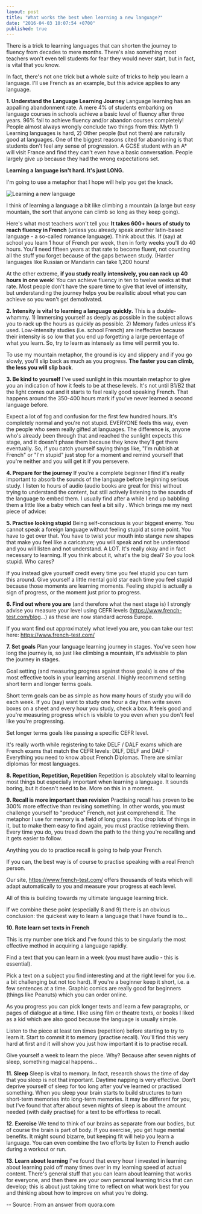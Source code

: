 ```yaml
---
layout: post
title: "What works the best when learning a new language?"
date: "2016-04-03 10:07:54 +0700"
published: true
---
```


There is a trick to learning languages that can shorten the journey to fluency from decades to mere months. There's also something most teachers won't even tell students for fear they would never start, but in fact, is vital that you know.

In fact, there's not one trick but a whole suite of tricks to help you learn a language.  I'll use French as an example, but this advice applies to any language.

**1. Understand the Language Learning Journey**
Language learning has an appalling abandonment rate.  A mere 4% of students embarking on language courses in schools achieve a basic level of fluency after three years. 96% fail to achieve fluency and/or abandon courses completely!  People almost always wrongly conclude two things from this: Myth 1) Learning languages is hard, 2) Other people (but not them) are naturally good at languages.  One of the biggest reasons cited for abandoning is that students don't feel any sense of progression.  A GCSE student with an A* will visit France and find they can't even have a basic conversation.  People largely give up because they had the wrong expectations set.

**Learning a language isn't hard.  It's just LONG.**

I'm going to use a metaphor that I hope will help you get the knack.

![Learning a new language]({{site.baseurl}}/images/learning-a-new-lang.jpg)

I think of learning a language a bit like climbing a mountain (a large but easy mountain, the sort that anyone can climb so long as they keep going).

Here's what most teachers won't tell you: **It takes 600+ hours of study to reach fluency in French** (unless you already speak another latin-based language - a so-called romance language).  Think about this.  If (say) at school you learn 1 hour of French per week, then in forty weeks you'll do 40 hours.  You'll need fifteen years at that rate to become fluent, not counting all the stuff you forget because of the gaps between study.  (Harder languages like Russian or Mandarin can take 1,200 hours!

At the other extreme, **if you study really intensively, you can rack up 40 hours in one week**!  You can achieve fluency in ten to twelve weeks at that rate.  Most people don't have the spare time to give that level of intensity, but understanding the journey helps you be realistic about what you can achieve so you won't get demotivated.

**2. Intensity is vital to learning a language quickly.**
This is a double-whammy.  1) Immersing yourself as deeply as possible in the subject allows you to rack up the hours as quickly as possible. 2) Memory fades unless it's used. Low-intensity studies (i.e. school French) are ineffective because their intensity is so low that you end up forgetting a large percentage of what you learn.  So, try to learn as intensely as time will permit you to.

To use my mountain metaphor, the ground is icy and slippery and if you go slowly, you'll slip back as much as you progress.  **The faster you can climb, the less you will slip back**.

**3. Be kind to yourself**
I've used sunlight in this mountain metaphor to give you an indication of how it feels to be at these levels. It's not until B1/B2 that the light comes out and it starts to feel really good speaking French.  That happens around the 350-400 hours mark if you've never learned a second language before.

Expect a lot of fog and confusion for the first few hundred hours.  It's completely normal and you're not stupid.  EVERYONE feels this way, even the people who seem really gifted at languages.  The difference is, anyone who's already been through that and reached the sunlight expects this stage, and it doesn't phase them because they know they'll get there eventually.  So, if you catch yourself saying things like, "I'm rubbish at French" or "I'm stupid" just stop for a moment and remind yourself that you're neither and you will get it if you persevere.

**4. Prepare for the journey**
If you're a complete beginner I find it's really important to absorb the sounds of the language before beginning serious study.  I listen to hours of audio (audio books are great for this) without trying to understand the content, but still actively listening to the sounds of the language to embed them.  I usually find after a while I end up babbling them a little like a baby which can feel a bit silly . Which brings me my next piece of advice:

**5. Practise looking stupid**
Being self-conscious is your biggest enemy.  You cannot speak a foreign language without feeling stupid at some point. You have to get over that.  You have to twist your mouth into stange new shapes that make you feel like a caricature; you will speak and not be understood and you will listen and not understand. A LOT.  It's really okay and in fact necessary to learning. If you think about it, what's the big deal? So you look stupid. Who cares?

If you instead give yourself credit every time you feel stupid you can turn this around. Give yourself a little mental gold star each time you feel stupid because those moments are learning moments. Feeling stupid is actually a sign of progress, or the moment just prior to progress.

**6. Find out where you are** (and therefore what the next stage is)
I strongly advise you measure your level using CEFR levels (https://www.french-test.com/blog...) as these are now standard across Europe.

If you want find out approximately what level you are, you can take our test here:
https://www.french-test.com/

**7. Set goals**
Plan your language learning journey in stages.  You've seen how long the journey is, so just like climbing a mountain, it's advisable to plan the journey in stages.

Goal setting (and measuring progress against those goals) is one of the most effective tools in your learning arsenal.  I highly recommend setting short term and longer terms goals.

Short term goals can be as simple as how many hours of study you will do each week. If you (say) want to study one hour a day then write seven boxes on a sheet and every hour you study, check a box. It feels good and you're measuring progress which is visible to you even when you don't feel like you're progressing.

Set longer terms goals like passing a specific CEFR level.

It's really worth while registering to take DELF / DALF exams which are French exams that match the CEFR levels:
DILF, DELF and DALF - Everything you need to know about French Diplomas.  There are similar diplomas for most languages.

**8. Repetition, Repetition, Repetition**
Repetition is absolutely vital to learning most things but especially important when learning a language. It sounds boring, but it doesn't need to be. More on this in a moment.

**9. Recall is more important than revision**
Practising recall has proven to be 300% more effective than revising something.  In other words, you must challenge yourself to "produce" French, not just comprehend it.  The metaphor I use for memory is a field of long grass.  You drop lots of things in it, but to make them easy to find again, you must practise retrieving them.  Every time you do, you tread down the path to the thing you're recalling and it gets easier to follow.

Anything you do to practice recall is going to help your French.

If you can, the best way is of course to practise speaking with a real French person.

Our site, https://www.french-test.com/ offers thousands of tests which will adapt automatically to you and measure your progress at each level.

All of this is building towards my ultimate language learning trick.

If we combine these point (especially 8 and 9) there is an obvious conclusion: the quickest way to learn a language that I have found is to...

**10. Rote learn set texts in French**

This is my number one trick and I've found this to be singularly the most effective method in acquiring a language rapidly.

Find a text that you can learn in a week (you must have audio - this is essential).

Pick a text on a subject you find interesting and at the right level for you (i.e. a bit challenging but not too hard).  If you're a beginner keep it short, i.e. a few sentences at a time.  Graphic comics are really good for beginners (things like Peanuts) which you can order online.

As you progress you can pick longer texts and learn a few paragraphs, or pages of dialogue at a time.  I like using film or theatre texts, or books I liked as a kid which are also good because the language is usually simple.

Listen to the piece at least ten times (repetition) before starting to try to learn it.  Start to commit it to memory (practise recall). You'll find this very hard at first and it will show you just how important it is to practise recall.

Give yourself a week to learn the piece. Why? Because after seven nights of sleep, something magical happens...

**11. Sleep**
Sleep is vital to memory. In fact, research shows the time of day that you sleep is not that important. Daytime napping is very effective.  Don’t deprive yourself of sleep for too long after you've learned or practised something.  When you sleep your brain starts to build structures to turn short-term memories into long-term memories.  It may be different for you, but I've found that after about seven nights of sleep is about the amount needed (with daily practise) for a text to be effortless to recall.

**12. Exercise**
We tend to think of our brains as separate from our bodies, but of course the brain is part of body. If you exercise, you get huge mental benefits.  It might sound bizarre, but keeping fit will help you learn a language.  You can even combine the two efforts by listen to French audio during a workout or run.

**13. Learn about learning**
I've found that every hour I invested in learning about learning paid off many times over in my learning speed of actual content.  There's general stuff that you can learn about learning that works for everyone, and then there are your own personal learning tricks that can develop; this is about just taking time to reflect on what work best for you and thinking about how to improve on what you're doing.

--
Source: From an answer from quora.com